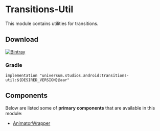 Transitions-Util
===============

This module contains utilities for transitions.

## Download ##
[![Bintray](https://api.bintray.com/packages/universum-studios/android/universum.studios.android%3Atransitions/images/download.svg)](https://bintray.com/universum-studios/android/universum.studios.android%3Atransitions/_latestVersion)

### Gradle ###

    implementation "universum.studios.android:transitions-util:${DESIRED_VERSION}@aar"

## Components ##

Below are listed some of **primary components** that are available in this module:

- [AnimatorWrapper](https://github.com/universum-studios/android_transitions/blob/master/library-util/src/main/java/universum/studios/android/transition/util/AnimatorWrapper.java)
